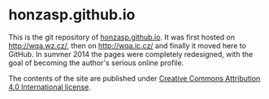 # honzasp.github.io

This is the git repository of [honzasp.github.io](http://honzasp.github.io). It
was first hosted on http://wqa.wz.cz/, then on http://wqa.ic.cz/ and finally it
moved here to GitHub. In summer 2014 the pages were completely redesigned, with
the goal of becoming the author's serious online profile.

The contents of the site are published under [Creative Commons Attribution 4.0
International license](http://creativecommons.org/licenses/by/4.0/).
